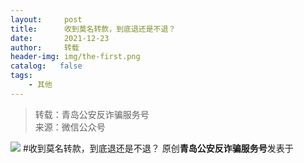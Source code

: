 ```yaml
---
layout:     post
title:      收到莫名转款，到底退还是不退？
date:       2021-12-23
author:     转载
header-img: img/the-first.png
catalog:   false
tags:
    - 其他
---
```


<blockquote><p>转载：青岛公安反诈骗服务号<br>
来源：微信公众号</p></blockquote>

![]({{site.baseurl}}/postimg/1GjWwxYB3dkdER9kust8ZXavP4j4icfs8IS7ON9NZWP8NVibdZZ6xWQb5NW6uAyQNeQQyb6eycvEv4qey7ricicM5w.jpeg)
#收到莫名转款，到底退还是不退？
原创**青岛公安反诈骗服务号**发表于
